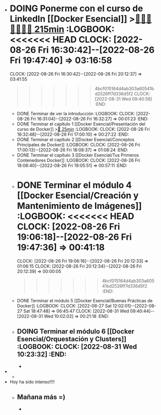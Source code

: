 - DOING Ponerme con el curso de LinkedIn [[Docker Esencial]] >[🍅🍅🍅🍅🍅🍅🍅 215min](#agenda-pomo://?t=f-1661527001174-1500%2Cf-1661530233393-1500%2Cf-1661532028489-1500%2Cf-1661534036341-1500%2Cf-1661590938081-1800%2Cf-1661593685133-1800%2Cp-1661599557080-1488%2Cf-1661931921458-1800)
  :LOGBOOK:
  <<<<<<< HEAD
  CLOCK: [2022-08-26 Fri 16:30:42]--[2022-08-26 Fri 19:47:40] =>  03:16:58
  =======
  CLOCK: [2022-08-26 Fri 16:30:42]--[2022-08-26 Fri 20:12:37] =>  03:41:55
  >>>>>>> 4bcf015164d4ab303a60541bd2526ff7d336d5f2
  CLOCK: [2022-08-31 Wed 09:40:58]
  :END:
	- DONE Terminar de ver la introducción
	  :LOGBOOK:
	  CLOCK: [2022-08-26 Fri 16:31:04]--[2022-08-26 Fri 16:32:27] =>  00:01:23
	  :END:
	- DONE Terminar el capítulo 1 [[Docker Esencial/Presentación del curso de Docker]] >[🍅 25min](#agenda-pomo://?t=f-1661524689057-1500)
	  :LOGBOOK:
	  CLOCK: [2022-08-26 Fri 16:32:48]--[2022-08-26 Fri 17:00:10] =>  00:27:22
	  :END:
	- DONE Terminar el capítulo 2 [[Docker Esencial/Conceptos Principales de Docker]]
	  :LOGBOOK:
	  CLOCK: [2022-08-26 Fri 17:00:13]--[2022-08-26 Fri 18:08:37] =>  01:08:24
	  :END:
	- DONE Terminar el capítulo 3 [[Docker Esencial/Tus Primeros Contenedores Docker]]
	  :LOGBOOK:
	  CLOCK: [2022-08-26 Fri 18:08:40]--[2022-08-26 Fri 19:05:51] =>  00:57:11
	  :END:
	- DONE Terminar el módulo 4 [[Docker Esencial/Creación y Mantenimiento de Imágenes]]
	  :LOGBOOK:
	  <<<<<<< HEAD
	  CLOCK: [2022-08-26 Fri 19:06:18]--[2022-08-26 Fri 19:47:36] =>  00:41:18
	  =======
	  CLOCK: [2022-08-26 Fri 19:06:18]--[2022-08-26 Fri 20:12:33] =>  01:06:15
	  CLOCK: [2022-08-26 Fri 20:12:34]--[2022-08-26 Fri 20:12:39] =>  00:00:05
	  >>>>>>> 4bcf015164d4ab303a60541bd2526ff7d336d5f2
	  :END:
	- DONE Terminar el módulo 5 [[Docker Esencial/Buenas Prácticas de Docker]]
	  :LOGBOOK:
	  CLOCK: [2022-08-27 Sat 12:02:01]--[2022-08-27 Sat 18:47:48] =>  06:45:47
	  CLOCK: [2022-08-31 Wed 09:40:44]--[2022-08-31 Wed 10:02:02] =>  00:21:18
	  :END:
	- DOING Terminar el módulo 6 [[Docker Esencial/Orquestación y Clusters]]
	  :LOGBOOK:
	  CLOCK: [2022-08-31 Wed 10:23:32]
	  :END:
		-
		-
-
	-
- Hoy ha sido intenso!!!!
	- Mañana más =)
		-
		-